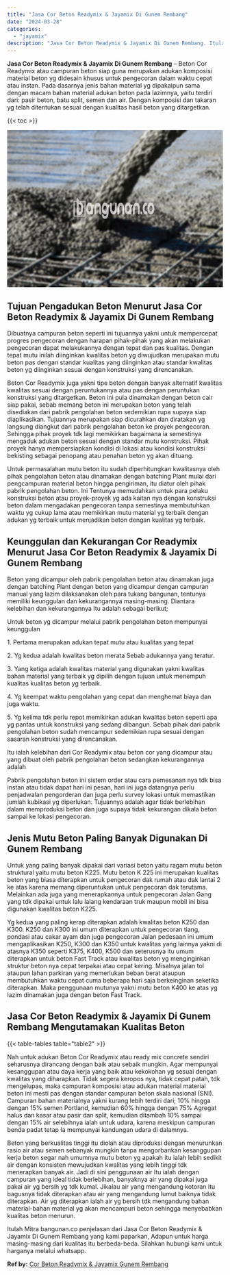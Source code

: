 ```yaml
---
title: "Jasa Cor Beton Readymix & Jayamix Di Gunem Rembang"
date: "2024-03-28"
categories: 
  - "jayamix"
description: "Jasa Cor Beton Readymix & Jayamix Di Gunem Rembang. Itulah Mitra bangunan.co penjelasan dari Jasa Cor Beton Readymix & Jayamix Di Gunem Rembang yang kami pap..."
---
```


**Jasa Cor Beton Readymix & Jayamix Di Gunem Rembang** – Beton Cor Readymix atau campuran beton siap guna merupakan adukan komposisi material beton yg didesain khusus untuk pengecoran dalam waktu cepat atau instan. Pada dasarnya jenis bahan material yg dipakaipun sama dengan macam bahan material adukan beton pada lazimnya, yaitu terdiri dari: pasir beton, batu split, semen dan air. Dengan komposisi dan takaran yg telah ditentukan sesuai dengan kualitas hasil beton yang ditargetkan.

{{< toc >}}

![Jasa Cor Beton Readymix & Jayamix Di Gunem Rembang](/images/jasa-cor-readymix-06.png)

## Tujuan Pengadukan Beton Menurut Jasa Cor Beton Readymix & Jayamix Di Gunem Rembang

Dibuatnya campuran beton seperti ini tujuannya yakni untuk mempercepat progres pengecoran dengan harapan pihak-pihak yang akan melakukan pengecoran dapat melakukannya dengan tepat dan pas kualitas. Dengan tepat mutu inilah diinginkan kwalitas beton yg diwujudkan merupakan mutu beton pas dengan standar kualitas yang diinginkan atau standar kwalitas beton yg diinginkan sesuai dengan konstruksi yang direncanakan.

Beton Cor Readymix juga yakni tipe beton dengan banyak alternatif kwalitas kwalitas sesuai dengan peruntukannya atau pas dengan peruntukan konstruksi yang ditargetkan. Beton ini pula dinamakan dengan beton cair siap pakai, sebab memang beton ini merupakan beton yang telah disediakan dari pabrik pengolahan beton sedemikian rupa supaya siap diaplikasikan. Tujuannya merupakan siap dicurahkan dan diratakan yg langsung diangkut dari pabrik pengolahan beton ke proyek pengecoran. Sehingga pihak proyek tdk lagi memikirkan bagaimana ia semestinya mengaduk adukan beton sesuai dengan standar mutu konstruksi. Pihak proyek hanya mempersiapkan kondisi di lokasi atau kondisi konstruksi bekisting sebagai penopang atau penahan beton yg akan dituang.

Untuk permasalahan mutu beton itu sudah diperhitungkan kwalitasnya oleh pihak pengolahan beton atau dinamakan dengan batching Plant mulai dari pengcampuran material beton hingga pengiriman, itu diatur oleh pihak pabrik pengolahan beton. Ini Tentunya memudahkan untuk para pelaku konstruksi beton atau proyek-proyek yg ada kaitan nya dengan konstruksi beton dalam mengadakan pengecoran tanpa semestinya membutuhkan waktu yg cukup lama atau memikirkan mutu material yg terbaik dengan adukan yg terbaik untuk menjadikan beton dengan kualitas yg terbaik.

## Keunggulan dan Kekurangan Cor Readymix Menurut Jasa Cor Beton Readymix & Jayamix Di Gunem Rembang

Beton yang dicampur oleh pabrik pengolahan beton atau dinamakan juga dengan batching Plant dengan beton yang dicampur dengan campuran manual yang lazim dilaksanakan oleh para tukang bangunan, tentunya memiliki keunggulan dan kekurangannya masing-masing. Diantara kelebihan dan kekurangannya Itu adalah sebagai berikut;

Untuk beton yg dicampur melalui pabrik pengolahan beton mempunyai keunggulan

1\. Pertama merupakan adukan tepat mutu atau kualitas yang tepat

2\. Yg kedua adalah kwalitas beton merata Sebab adukannya yang teratur.

3\. Yang ketiga adalah kwalitas material yang digunakan yakni kwalitas bahan material yang terbaik yg dipilih dengan tujuan untuk menempuh kualitas kualitas beton yg terbaik.

4\. Yg keempat waktu pengolahan yang cepat dan menghemat biaya dan juga waktu.

5\. Yg kelima tdk perlu repot memikirkan adukan kwalitas beton seperti apa yg pantas untuk konstruksi yang sedang dibangun. Sebab pihak dari pabrik pengolahan beton sudah mencampur sedemikian rupa sesuai dengan sasaran konstruksi yang direncanakan.

Itu ialah kelebihan dari Cor Readymix atau beton cor yang dicampur atau yang dibuat oleh pabrik pengolahan beton sedangkan kekurangannya adalah

Pabrik pengolahan beton ini sistem order atau cara pemesanan nya tdk bisa instan atau tidak dapat hari ini pesan, hari ini juga datangnya perlu penjadwalan pengorderan dan juga perlu survey lokasi untuk memastikan jumlah kubikasi yg diperlukan. Tujuannya adalah agar tidak berlebihan dalam memproduksi beton dan juga supaya tidak kekurangan dikala beton sampai ke lokasi pengecoran.

## Jenis Mutu Beton Paling Banyak Digunakan Di Gunem Rembang

Untuk yang paling banyak dipakai dari variasi beton yaitu ragam mutu beton struktural yaitu mutu beton K225. Mutu beton K 225 ini merupakan kualitas beton yang biasa diterapkan untuk pengecoran dak rumah atau dak lantai 2 ke atas karena memang diperuntukan untuk pengecoran dak terutama. Melainkan ada juga yang menerapkannya untuk pengecoran Jalan Gang yang tdk dipakai untuk lalu lalang kendaraan truk maupun mobil ini bisa digunakan kwalitas beton K225.

Yg kedua yang paling kerap diterapkan adalah kwalitas beton K250 dan K300. K250 dan K300 ini umum diterapkan untuk pengecoran tiang, pondasi atau cakar ayam dan juga pengecoran Jalan pedesaan ini umum mengaplikasikan K250, K300 dan K350 untuk kwalitas yang lainnya yakni di atasnya K350 seperti K375, K400, K500 dan seterusnya itu umum diterapkan untuk beton Fast Track atau kwalitas beton yg menginginkan struktur beton nya cepat terpakai atau cepat kering. Misalnya jalan tol ataupun lahan parkiran yang memerlukan beban berat ataupun membutuhkan waktu cepat cuma beberapa hari saja berkeinginan seketika diterapkan. Maka penggunaan mutunya yakni mutu beton K400 ke atas yg lazim dinamakan juga dengan beton Fast Track.

## Jasa Cor Beton Readymix & Jayamix Di Gunem Rembang Mengutamakan Kualitas Beton

{{< table-tables table="table2" >}}

Nah untuk adukan Beton Cor Readymix atau ready mix concrete sendiri seharusnya dirancang dengan baik atau sebaik mungkin. Agar mempunyai kesanggupan atau daya kerja yang baik atau kekokohan yg sesuai dengan kwalitas yang diharapkan. Tidak segera keropos nya, tidak cepat patah, tdk mengelupas, maka campuran komposisi atau adukan material material beton ini mesti pas dengan standar campuran beton skala nasional (SNI). Campuran bahan materialnya yakni kurang lebih terdiri dari; 10% hingga dengan 15% semen Portland, kemudian 60% hingga dengan 75% Agregat halus dan kasar atau pasir dan split, kemudian ditambah 10% sampai dengan 15% air selebihnya ialah untuk udara, karena meskipun campuran benda padat tetap Ia mempunyai kandungan udara di dalamnya.

Beton yang berkualitas tinggi itu diolah atau diproduksi dengan menurunkan rasio air atau semen sebanyak mungkin tanpa mengorbankan kesanggupan kerja beton segar nah umumnya mutu beton yg apakah itu ialah lebih sedikit air dengan konsisten mewujudkan kwalitas yang lebih tinggi tdk menerapkan banyak air. Jadi di sini penggunaan air Itu ialah dengan campuran yang ideal tidak berlebihan, banyaknya air yang dipakai juga pakai air yg bersih yg tdk kumal. Jikalau air yang mengandung kotoran itu bagusnya tidak diterapkan atau air yang mengandung lumut baiknya tidak diterapkan. Air yg diterapkan ialah air yg bersih tdk mengandung bahan material-bahan material yg akan mencampuri beton sehingga menyebabkan kualitas beton menurun.

Itulah Mitra bangunan.co penjelasan dari Jasa Cor Beton Readymix & Jayamix Di Gunem Rembang yang kami paparkan, Adapun untuk harga masing-masing dari kualitas itu berbeda-beda. Silahkan hubungi kami untuk harganya melalui whatsapp.

**Ref by:** [Cor Beton Readymix & Jayamix Gunem Rembang](https://id.wikipedia.org/wiki/Cor)
